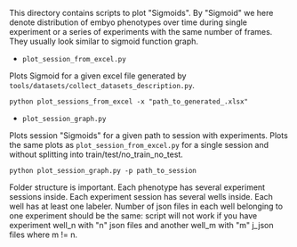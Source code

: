 This directory contains scripts to plot "Sigmoids". By "Sigmoid" we here denote distribution of embyo phenotypes over time during single experiment or a series of experiments with the same number of frames. 
They usually look similar to sigmoid function graph.

* `plot_session_from_excel.py`

Plots Sigmoid for a given excel file generated by `tools/datasets/collect_datasets_description.py`.

`python plot_sessions_from_excel -x "path_to_generated_.xlsx"`

* `plot_session_graph.py`

Plots session "Sigmoids" for a given path to session with experiments. 
Plots the same plots as `plot_session_from_excel.py` for a single session and without splitting into train/test/no_train_no_test.

`python plot_session_graph.py -p path_to_session`

Folder structure is important. 
Each phenotype has several experiment sessions inside.
Each experiment session has several wells inside.
Each well has at least one labeler. 
Number of json files in each well belonging to one experiment should be the same:
script will not work if you have experiment well_n with "n" json files and another well_m with "m" j_json files where m != n.
 
 




